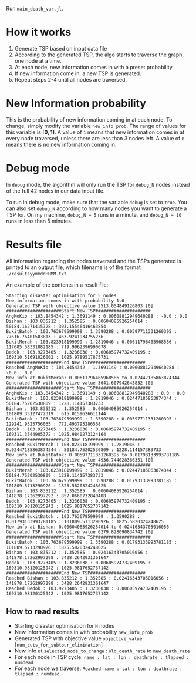 Run `main_death_var.jl`.

# How it works
1. Generate TSP based on input data file
2. According to the generated TSP, the algo starts to traverse the graph, one node at a time.
3. At each node, new information comes in with a preset probability.
4. If new information come in, a new TSP is generated.
5. Repeat steps 2-4 until all nodes are traversed.

# New Information probability
This is the probability of new information coming in at each node. To change, simply modify the variable `new_info_prob`. The range of values for this variable is **[0, 1]**. A value of `1` means that new information comes in at every node traversed, unless there are less than 3 nodes left. A value of `0` means there is no new information coming in.

# Debug mode
In `debug` mode, the algorithm will only run the TSP for `debug_N` nodes instead of the full 42 nodes in our data input file.

To run in debug mode, make sure that the variable `debug` is set to `true`. You can also set `debug_N` according to how many nodes you want to generate a TSP for. On my machine, `debug_N = 5` runs in a minute, and `debug_N = 10` runs in less than 5 minutes.

# Results file
All information regarding the nodes traversed and the TSPs generated is printed to an output file, which filename is of the format `./resultsyymmddHHMM.txt`.

An example of the contents in a result file:
```
Starting disaster optimisation for 5 nodes
New information comes in with probability 1.0
Generated TSP with objective value 2513.054849126803 [0]
#####################Start New TSP#####################
AngMoKio : 103.8454342 : 1.3691149 : 0.00608812949640288 : -0.0 : 0.0
Bishan : 103.835212 : 1.352585 : 0.00604085926254014 : 50184.16271415728 : 303.15546416463854
BukitBatok : 103.763679599999 : 1.3590288 : 0.00597711331260395 : 77616.76401503813 : 463.9241934755236
BukitMerah : 103.823918199999 : 1.2819046 : 0.00611796465968586 : 117685.58331882185 : 719.9962396990678
Bedok : 103.9273405 : 1.3236038 : 0.00605974732409195 : 169310.51691026002 : 1025.9789517875731
#####################End New TSP#####################
Reached AngMoKio : 103.8454342 : 1.3691149 : 0.00608812949640288 : -0.0 : 0.0
New info at BukitMerah: 0.00611796465968586 to 0.02447185863874344
Generated TSP with objective value 3641.607942643832 [0]
#####################Start New TSP#####################
AngMoKio : 103.8454342 : 1.3691149 : 0.00608812949640288 : 0.0 : 0.0
BukitMerah : 103.823918199999 : 1.2819046 : 0.02447185863874344 : 50184.75202530809 : 1228.114157383733
Bishan : 103.835212 : 1.352585 : 0.00604085926254014 : 101809.35127472319 : 615.0159626611144
BukitBatok : 103.763679599999 : 1.3590288 : 0.00597711331260395 : 129241.9525756035 : 772.493795286568
Bedok : 103.9273405 : 1.3236038 : 0.00605974732409195 : 169311.3544905372 : 1025.9840273124164
#####################End New TSP#####################
Reached BukitMerah : 103.823918199999 : 1.2819046 : 0.02447185863874344 : 50184.75202530809 : 1228.114157383733
New info at BukitBatok: 0.00597711331260395 to 0.01793133993781185
Generated TSP with objective value 4936.744028366351 [0]
#####################Start New TSP#####################
BukitMerah : 103.823918199999 : 1.2819046 : 0.02447185863874344 : 50184.75202530809 : 1228.114157383733
BukitBatok : 103.763679599999 : 1.3590288 : 0.01793133993781185 : 101809.5713290926 : 1825.5820324248625
Bishan : 103.835212 : 1.352585 : 0.00604085926254014 : 141878.17262997292 : 857.0660732840408
Bedok : 103.9273405 : 1.3236038 : 0.00605974732409195 : 169310.98120125942 : 1025.9817652737142
#####################End New TSP#####################
Reached BukitBatok : 103.763679599999 : 1.3590288 : 0.01793133993781185 : 101809.5713290926 : 1825.5820324248625
New info at Bishan: 0.00604085926254014 to 0.02416343705016056
Generated TSP with objective value 6279.828090834742 [0]
#####################Start New TSP#####################
BukitBatok : 103.763679599999 : 1.3590288 : 0.01793133993781185 : 101809.5713290926 : 1825.5820324248625
Bishan : 103.835212 : 1.352585 : 0.02416343705016056 : 141878.17262997298 : 3428.2642931361647
Bedok : 103.9273405 : 1.3236038 : 0.00605974732409195 : 169310.98120125942 : 1025.9817652737142
#####################End New TSP#####################
Reached Bishan : 103.835212 : 1.352585 : 0.02416343705016056 : 141878.17262997298 : 3428.2642931361647
Reached Bedok : 103.9273405 : 1.3236038 : 0.00605974732409195 : 169310.98120125942 : 1025.9817652737142
```

## How to read results
* Starting disaster optimisation for `N` nodes
* New information comes in with probability `new_info_prob`
* Generated TSP with objective value `objective_value` [`num_cuts_for_subtour_elimination`]
* New info at `selected_node_to_change` : `old_death_rate` to `new_death_rate`
* For each node in TSP cycle: `name : lat : lon : deathrate : tlapsed :  numdead`
* For each node we traverse: `Reached name : lat : lon : deathrate : tlapsed : numdead`
